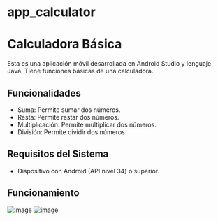 # app_calculator
# Calculadora Básica

Esta es una aplicación móvil desarrollada en Android Studio y lenguaje Java.
Tiene funciones básicas de una calculadora.

## Funcionalidades

- Suma: Permite sumar dos números.
- Resta: Permite restar dos números.
- Multiplicación: Permite multiplicar dos números.
- División: Permite dividir dos números.

## Requisitos del Sistema

- Dispositivo con Android (API nivel 34) o superior.

## Funcionamiento

![image](https://github.com/VivianaCuaspa/project_calculator/assets/119900830/0bf22cd4-2fbc-4232-9303-900a996ca670)
![image](https://github.com/VivianaCuaspa/project_calculator/assets/119900830/c4afdee7-ea70-408b-a4e6-170039b1b0a4)



